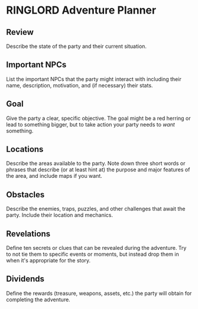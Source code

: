 # RINGLORD Adventure Planner

## Review
Describe the state of the party and their current situation.

## Important NPCs
List the important NPCs that the party might interact with including their name, description, motivation, and (if necessary) their stats.

## Goal
Give the party a clear, specific objective. The goal might be a red herring or lead to something bigger, but to take action your party needs to *want* something.

## Locations
Describe the areas available to the party. Note down three short words or phrases that describe (or at least hint at) the purpose and major features of the area, and include maps if you want.

## Obstacles
Describe the enemies, traps, puzzles, and other challenges that await the party. Include their location and mechanics.

## Revelations
Define ten secrets or clues that can be revealed during the adventure. Try to not tie them to specific events or moments, but instead drop them in when it's appropriate for the story.

## Dividends
Define the rewards (treasure, weapons, assets, etc.) the party will obtain for completing the adventure.